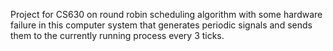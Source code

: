 Project for CS630 on round robin scheduling algorithm with some hardware failure in this computer system that generates periodic signals and sends them to the currently running process every 3 ticks. 
